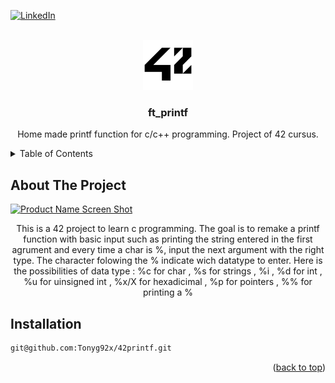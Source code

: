 <div id="top"></div>
<!--
*** Thanks for checking out the Best-README-Template. If you have a suggestion
*** that would make this better, please fork the repo and create a pull request
*** or simply open an issue with the tag "enhancement".
*** Don't forget to give the project a star!
*** Thanks again! Now go create something AMAZING! :D
-->



<!-- PROJECT SHIELDS -->
<!--
*** I'm using markdown "reference style" links for readability.
*** Reference links are enclosed in brackets [ ] instead of parentheses ( ).
*** See the bottom of this document for the declaration of the reference variables
*** for contributors-url, forks-url, etc. This is an optional, concise syntax you may use.
*** https://www.markdownguide.org/basic-syntax/#reference-style-links
-->

[![LinkedIn][linkedin-shield]][linkedin-url]



<!-- PROJECT LOGO -->
<br />
<div align="center">
  <a href="https://github.com/github_username/repo_name">
    <img src="images/42_Logo.svg.png" alt="Logo" width="80" height="80">
  </a>

<h3 align="center">ft_printf</h3>

  <p align="center">
    Home made printf function for c/c++ programming. Project of 42 cursus.
  </p>
</div>



<!-- TABLE OF CONTENTS -->
<details>
  <summary>Table of Contents</summary>
  <ol>
    <li>
      <a href="#about-the-project">About The Project</a>
    </li>
    <li>
      <a href="#installtion">Installation</a>
    </li>
  </ol>
</details>



<!-- ABOUT THE PROJECT -->
## About The Project

[![Product Name Screen Shot][product-screenshot]](https://example.com)
<p align="center">
  This is a 42 project to learn c programming. The goal is to remake a printf function with basic input such as printing the string entered in the first agrument and every time a char is %, input the next argument with the right type. The character folowing the % indicate wich datatype to enter. Here is the possibilities of data type : %c for char , %s for strings , %i , %d for int , %u for uinsigned int , %x/X for hexadicimal , %p for pointers , %% for printing a %

 <!-- Installation -->
## Installation
```markdown
git@github.com:Tonyg92x/42printf.git
```
  
 
<p align="right">(<a href="#top">back to top</a>)</p>

<!-- MARKDOWN LINKS & IMAGES -->
<!-- https://www.markdownguide.org/basic-syntax/#reference-style-links -->
[linkedin-shield]: https://img.shields.io/badge/-LinkedIn-black.svg?style=for-the-badge&logo=linkedin&colorB=555
[linkedin-url]: https://www.linkedin.com/in/anthony-guay-75b27421b/
[product-screenshot]: images/screenshot.png
